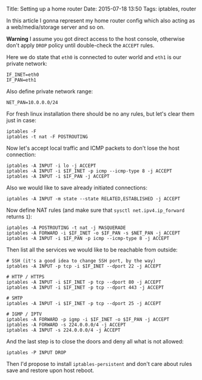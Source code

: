 Title: Setting up a home router
Date: 2015-07-18 13:50
Tags: iptables, router

In this article I gonna represent my home router config which also acting as a web/media/storage server and so on.

**Warning** I assume you got direct access to the host console, otherwise don't apply `DROP` policy until double-check the `ACCEPT` rules.

Here we do state that `eth0` is connected to outer world and `eth1` is our private network:

    IF_INET=eth0
    IF_PAN=eth1

Also define private network range:

    NET_PAN=10.0.0.0/24

For fresh linux installation there should be no any rules, but let's clear them just in case:

    iptables -F
    iptables -t nat -F POSTROUTING

Now let's accept local traffic and ICMP packets to don't lose the host connection:

    iptables -A INPUT -i lo -j ACCEPT
    iptables -A INPUT -i $IF_INET -p icmp --icmp-type 8 -j ACCEPT
    iptables -A INPUT -i $IF_PAN -j ACCEPT

Also we would like to save already initiated connections:

    iptables -A INPUT -m state --state RELATED,ESTABLISHED -j ACCEPT

Now define NAT rules (and make sure that `sysctl net.ipv4.ip_forward` returns `1`):

    iptables -A POSTROUTING -t nat -j MASQUERADE
    iptables -A FORWARD -i $IF_INET -o $IF_PAN -s $NET_PAN -j ACCEPT
    iptables -A INPUT -i $IF_PAN -p icmp --icmp-type 8 -j ACCEPT

Then list all the services we would like to be reachable from outside:

    # SSH (it's a good idea to change SSH port, by the way)
    iptables -A INPUT -p tcp -i $IF_INET --dport 22 -j ACCEPT

    # HTTP / HTTPS
    iptables -A INPUT -i $IF_INET -p tcp --dport 80 -j ACCEPT
    iptables -A INPUT -i $IF_INET -p tcp --dport 443 -j ACCEPT

    # SMTP
    iptables -A INPUT -i $IF_INET -p tcp --dport 25 -j ACCEPT

    # IGMP / IPTV
    iptables -A FORWARD -p igmp -i $IF_INET -o $IF_PAN -j ACCEPT
    iptables -A FORWARD -s 224.0.0.0/4 -j ACCEPT
    iptables -A INPUT -s 224.0.0.0/4 -j ACCEPT

And the last step is to close the doors and deny all what is not allowed:

    iptables -P INPUT DROP

Then I'd propose to install `iptables-persistent` and don't care about rules save and restore upon host reboot.
